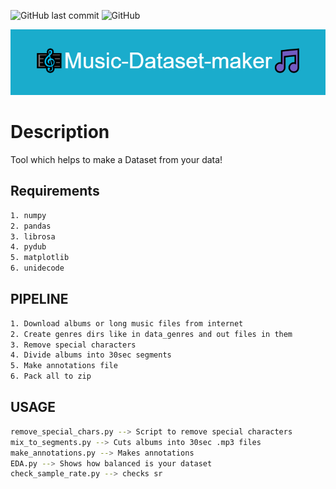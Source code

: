 ![GitHub last commit](https://img.shields.io/github/last-commit/DFGANDP/Music-Classification-Dataset-maker)  ![GitHub](https://img.shields.io/github/license/DFGANDP/Music-Classification-Dataset-maker)

![Banner](./Banner.png)

# Description
Tool which helps to make a Dataset from your data!

## Requirements

```bash
1. numpy
2. pandas
3. librosa
4. pydub
5. matplotlib
6. unidecode
```

## PIPELINE

```bash
1. Download albums or long music files from internet
2. Create genres dirs like in data_genres and out files in them
3. Remove special characters
4. Divide albums into 30sec segments
5. Make annotations file
6. Pack all to zip
```


## USAGE

```bash
remove_special_chars.py --> Script to remove special characters
mix_to_segments.py --> Cuts albums into 30sec .mp3 files
make_annotations.py --> Makes annotations
EDA.py --> Shows how balanced is your dataset
check_sample_rate.py --> checks sr
```
